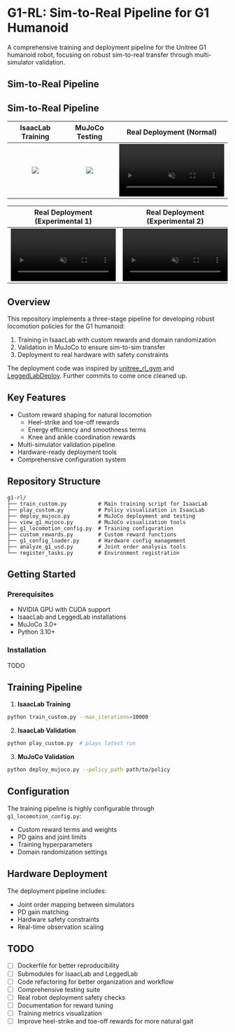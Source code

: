 # G1-RL: Sim-to-Real Pipeline for G1 Humanoid

A comprehensive training and deployment pipeline for the Unitree G1 humanoid robot, focusing on robust sim-to-real transfer through multi-simulator validation.

## Sim-to-Real Pipeline

## Sim-to-Real Pipeline

| **IsaacLab Training** | **MuJoCo Testing** | **Real Deployment** (Normal) |
|:---------------------:|:------------------:|:-----------------------------:|
| ![](images/isaaclab_flat_g1.gif) | ![](images/mujoco_sim_sim_test_flat_g1.gif) | <video src="images/normal_slow_walk.mp4" width="240" autoplay loop muted></video> |

| **Real Deployment** (Experimental 1) | **Real Deployment** (Experimental 2) |
|:-----------------------------------:|:-----------------------------------:|
| <video src="images/heel_toe_strike_rough_1.mp4" width="240" autoplay loop muted></video> | <video src="images/heel_toe_strike_rough_2.mp4" width="240" autoplay loop muted></video> |


## Overview

This repository implements a three-stage pipeline for developing robust locomotion policies for the G1 humanoid:
1. Training in IsaacLab with custom rewards and domain randomization
2. Validation in MuJoCo to ensure sim-to-sim transfer
3. Deployment to real hardware with safety constraints

The deployment code was inspired by [unitree_rl_gym](https://github.com/unitreerobotics/unitree_rl_gym) and [LeggedLabDeploy](https://github.com/Hellod035/LeggedLabDeploy). Further commits to come once cleaned up.

## Key Features

- Custom reward shaping for natural locomotion
  - Heel-strike and toe-off rewards
  - Energy efficiency and smoothness terms
  - Knee and ankle coordination rewards
- Multi-simulator validation pipeline
- Hardware-ready deployment tools
- Comprehensive configuration system

## Repository Structure

```
g1-rl/
├── train_custom.py          # Main training script for IsaacLab
├── play_custom.py           # Policy visualization in IsaacLab
├── deploy_mujoco.py         # MuJoCo deployment and testing
├── view_g1_mujoco.py        # MuJoCo visualization tools
├── g1_locomotion_config.py  # Training configuration
├── custom_rewards.py        # Custom reward functions
├── g1_config_loader.py      # Hardware config management
├── analyze_g1_usd.py        # Joint order analysis tools
└── register_tasks.py        # Environment registration
```

## Getting Started

### Prerequisites

- NVIDIA GPU with CUDA support
- IsaacLab and LeggedLab installations
- MuJoCo 3.0+
- Python 3.10+

### Installation

TODO

## Training Pipeline

1. **IsaacLab Training**
```bash
python train_custom.py --max_iterations=10000
```

2. **IsaacLab Validation**
```bash
python play_custom.py  # plays latest run
```

3. **MuJoCo Validation**
```bash
python deploy_mujoco.py --policy_path path/to/policy
```

## Configuration

The training pipeline is highly configurable through `g1_locomotion_config.py`:
- Custom reward terms and weights
- PD gains and joint limits
- Training hyperparameters
- Domain randomization settings

## Hardware Deployment

The deployment pipeline includes:
- Joint order mapping between simulators
- PD gain matching
- Hardware safety constraints
- Real-time observation scaling

## TODO

- [ ] Dockerfile for better reproducibility
- [ ] Submodules for IsaacLab and LeggedLab
- [ ] Code refactoring for better organization and workflow
- [ ] Comprehensive testing suite
- [ ] Real robot deployment safety checks
- [ ] Documentation for reward tuning
- [ ] Training metrics visualization
- [ ] Improve heel-strike and toe-off rewards for more natural gait
